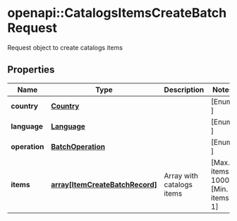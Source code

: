 # openapi::CatalogsItemsCreateBatchRequest

Request object to create catalogs items

## Properties
Name | Type | Description | Notes
------------ | ------------- | ------------- | -------------
**country** | [**Country**](Country.md) |  | [Enum: ] 
**language** | [**Language**](Language.md) |  | [Enum: ] 
**operation** | [**BatchOperation**](BatchOperation.md) |  | [Enum: ] 
**items** | [**array[ItemCreateBatchRecord]**](ItemCreateBatchRecord.md) | Array with catalogs items | [Max. items: 1000] [Min. items: 1] 


